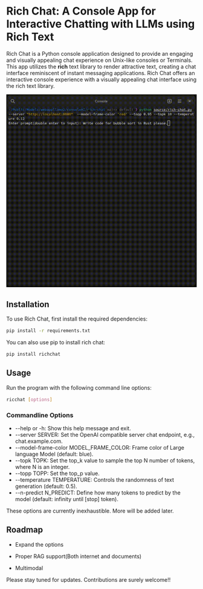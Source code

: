 # Rich Chat: A Console App for Interactive Chatting with LLMs using Rich Text

Rich Chat is a Python console application designed to provide an engaging and visually appealing chat experience on Unix-like consoles or Terminals. This app utilizes the **rich** text library to render attractive text, creating a chat interface reminiscent of instant messaging applications.
Rich Chat offers an interactive console experience with a visually appealing chat interface using the rich text library.

![](https://github.com/akarshanbiswas/rich-chat/blob/main/resources/screenshot.gif)


## Installation

To use Rich Chat, first install the required dependencies:

```bash
pip install -r requirements.txt
```

You can also use pip to install rich chat:

```bash
pip install richchat
```

## Usage

Run the program with the following command line options:

```bash
ricchat [options] 
```

### Commandline Options
* --help or -h: Show this help message and exit.
* --server SERVER: Set the OpenAI compatible server chat endpoint, e.g., chat.example.com.
* --model-frame-color MODEL_FRAME_COLOR: Frame color of Large language Model (default: blue).
* --topk TOPK: Set the top_k value to sample the top N number of tokens, where N is an integer.
* --topp TOPP: Set the top_p value.
* --temperature TEMPERATURE: Controls the randomness of text generation (default: 0.5).
* --n-predict N_PREDICT: Define how many tokens to predict by the model (default: infinity until [stop] token).

These options are currently inexhaustible. More will be added later.

## Roadmap

- Expand the options

- Proper RAG support(Both internet and documents)

- Multimodal

Please stay tuned for updates. 
Contributions are surely welcome!!
